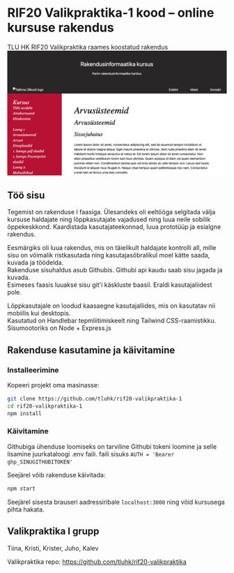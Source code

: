 # RIF20 Valikpraktika-1 kood – online kursuse rakendus

TLU HK RIF20 Valikpraktika raames koostatud rakendus  
![Kursuse rakendus](thumb.jpg)

## Töö sisu

Tegemist on rakenduse I faasiga. Ülesandeks oli eeltööga selgitada välja kursuse haldajate ning lõppkasutajate vajadused ning luua neile sobilik õppekeskkond. Kaardistada kasutajateekonnad, luua prototüüp ja esialgne rakendus.

Eesmärgiks oli luua rakendus, mis on täielikult haldajate kontrolli all, mille sisu on võimalik ristkasutada ning kasutajasõbralikul moel kätte saada, kuvada ja töödelda.  
Rakenduse sisuhaldus asub Githubis. Githubi api kaudu saab sisu jagada ja kuvada.  
Esimeses faasis luuakse sisu git'i käskluste baasil. Eraldi kasutajaliidest pole.

Lõppkasutajale on loodud kaasaegne kasutajaliides, mis on kasutatav nii mobiilis kui desktopis.  
Kasutatud on Handlebar tepmliitimiskeelt ning Tailwind CSS-raamistikku.
Sisumootoriks on Node + Express.js

## Rakenduse kasutamine ja käivitamine

### Installeerimine

Kopeeri projekt oma masinasse:

```bash
git clone https://github.com/tluhk/rif20-valikpraktika-1
cd rif20-valikpraktika-1
npm install
```

### Käivitamine

Githubiga ühenduse loomiseks on tarviline Githubi tokeni loomine ja selle lisamine juurkataloogi .env faili.
faili sisuks `AUTH = 'Bearer ghp_SINUGITHUBITOKEN'`

Seejärel võib rakenduse käivitada:

```bash
npm start
```

Seejärel sisesta brauseri aadressiribale `localhost:3000` ning võid kursusega pihta hakata.

## Valikpraktika I grupp

Tiina, Kristi, Krister, Juho, Kalev

Valikpraktika repo: https://github.com/tluhk/rif20-valikpraktika
